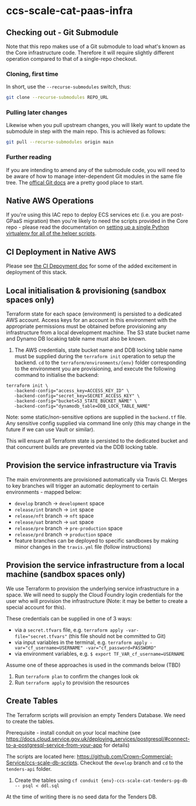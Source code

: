 # ccs-scale-cat-paas-infra

## Checking out - Git Submodule

Note that this repo makes use of a Git submodule to load what's known as the Core infrastructure code. Therefore it will require slightly different operation compared to that of a single-repo checkout.

### Cloning, first time

In short, use the `--recurse-submodules` switch, thus:
```bash
git clone --recurse-submodules REPO_URL
```

### Pulling later changes

Likewise when you pull upstream changes, you will likely want to update the submodule in step with the main repo. This is achieved as follows:

```bash
git pull --recurse-submodules origin main
```

### Further reading

If you are intending to amend any of the submodule code, you will need to be aware of how to manage inter-dependent Git modules in the same file tree. The [offical Git docs](https://git-scm.com/book/en/v2/Git-Tools-Submodules) are a pretty good place to start.

## Native AWS Operations

If you're using this IAC repo to deploy ECS services etc (i.e. you are post-GPaaS migration) then you're likely to need the scripts provided in the Core repo - please read the documentation on [setting up a single Python virtualenv for all of the helper scripts](https://github.com/Crown-Commercial-Service/ccs-migration-alpha-tools/blob/main/scripts/README.md).

## CI Deployment in Native AWS

Please see [the CI Depoyment doc](docs/ci-deployment.md) for some of the added excitement in deployment of this stack.

## Local initialisation & provisioning (sandbox spaces only)

Terraform state for each space (environment) is persisted to a dedicated AWS account. Access keys for an account in this environment with the appropriate permissions must be obtained before provisioning any infrastructure from a local development machine. The S3 state bucket name and Dynamo DB locaking table name must also be known.

1. The AWS credentials, state bucket name and DDB locking table name must be supplied during the `terraform init` operation to setup the backend. `cd` to the `terraform/environments/{env}` folder corresponding to the environment you are provisioning, and execute the following command to initialise the backend:

```
terraform init \
   -backend-config="access_key=ACCESS_KEY_ID" \
   -backend-config="secret_key=SECRET_ACCESS_KEY" \
   -backend-config="bucket=S3_STATE_BUCKET_NAME" \
   -backend-config="dynamodb_table=DDB_LOCK_TABLE_NAME"
```

Note: some static/non-sensitive options are supplied in the `backend.tf` file. Any sensitive config supplied via command line only (this may change in the future if we can use Vault or similar).

This will ensure all Terraform state is persisted to the dedicated bucket and that concurrent builds are prevented via the DDB locking table.

## Provision the service infrastructure via Travis

The main environments are provisioned automatically via Travis CI. Merges to key branches will trigger an automatic deployment to certain environments - mapped below:

- `develop` branch -> `development` space
- `release/int` branch -> `int` space
- `release/nft` branch -> `nft` space
- `release/uat` branch -> `uat` space
- `release/pre` branch -> `pre-production` space
- `release/prd` branch -> `production` space
- feature branches can be deployed to specific sandboxes by making minor changes in the `travis.yml` file (follow instructions)

## Provision the service infrastructure from a local machine (sandbox spaces only)

We use Terraform to provision the underlying service infrastructure in a space. We will need to supply the Cloud Foundry login credentials for the user who will provision the infrastructure (Note: it may be better to create a special account for this).

These credentials can be supplied in one of 3 ways:

- via a `secret.tfvars` file, e.g. `terraform apply -var-file="secret.tfvars"` (this file should not be committed to Git)
- via input variables in the terminal, e.g. `terraform apply -var="cf_username=USERNAME" -var="cf_password=PASSWORD"`
- via environment variables, e.g. `$ export TF_VAR_cf_username=USERNAME`

Assume one of these approaches is used in the commands below (TBD)

1. Run `terraform plan` to confirm the changes look ok
2. Run `terraform apply` to provision the resources

## Create Tables

The Terraform scripts will provision an empty Tenders Database. We need to create the tables.

Prerequisite - install conduit on your local machine (see https://docs.cloud.service.gov.uk/deploying_services/postgresql/#connect-to-a-postgresql-service-from-your-app for details)

The scripts are located here: https://github.com/Crown-Commercial-Service/ccs-scale-db-scripts. Checkout the `develop` branch and `cd` to the `tenders-api` folder.

1. Create the tables using `cf conduit {env}-ccs-scale-cat-tenders-pg-db -- psql < ddl.sql`

At the time of writing there is no seed data for the Tenders DB.
